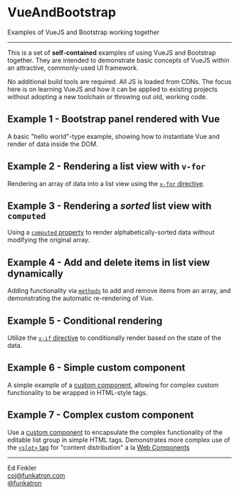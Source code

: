# VueAndBootstrap

Examples of VueJS and Bootstrap working together

----

This is a set of **self-contained** examples of using VueJS and Bootstrap together. They are intended to
demonstrate basic concepts of VueJS within an attractive, commonly-used UI framework.

No additional build tools are required. All JS is loaded from CDNs. The focus here is on learning VueJS and
how it can be applied to existing projects without adopting a new toolchain or throwing out old, working code.

## Example 1 - Bootstrap panel rendered with Vue

A basic "hello world"-type example, showing how to instantiate Vue and render of data inside the DOM.

## Example 2 - Rendering a list view with `v-for`

Rendering an array of data into a list view using the [`v-for` directive](https://vuejs.org/v2/guide/list.html). 

## Example 3 - Rendering a *sorted* list view with `computed`

Using a [`computed` property](https://vuejs.org/v2/guide/computed.html) to render alphabetically-sorted data without modifying the original array. 

## Example 4 - Add and delete items in list view dynamically

Adding functionality via [`methods`](https://vuejs.org/v2/guide/events.html#Method-Event-Handlers) to add and remove items from an array, and demonstrating the automatic
re-rendering of Vue.

## Example 5 - Conditional rendering

Utilize the [`v-if` directive](https://vuejs.org/v2/guide/conditional.html) to conditionally render based on the state of the data.

## Example 6 - Simple custom component

A simple example of a [custom component](https://vuejs.org/v2/guide/components.html), allowing for complex custom functionality to be wrapped in
HTML-style tags.

## Example 7 - Complex custom component

Use a [custom component](https://vuejs.org/v2/guide/components.html) to encapsulate the complex functionality of the editable list group in simple HTML tags.
Demonstrates more complex use of the [`<slot>` tag](https://vuejs.org/v2/guide/components.html#Content-Distribution-with-Slots) for "content distribution" a la [Web Components](https://github.com/w3c/webcomponents/blob/gh-pages/proposals/Slots-Proposal.md)

----

Ed Finkler    
<coj@funkatron.com>        
[@funkatron](https://twitter.com/funkatron)

